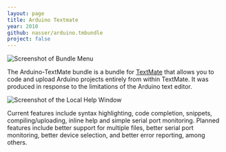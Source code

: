 ```yaml
---
layout: page
title: Arduino Textmate
year: 2010
github: nasser/arduino.tmbundle
project: false
--- 
```


![Screenshot of Bundle Menu][1]

The Arduino-TextMate bundle is a bundle for [TextMate][2] that allows you to code and upload Arduino projects entirely from within TextMate. It was produced in response to the limitations of the Arduino text editor.

![Screenshot of the Local Help Window][3]

Current features include syntax highlighting, code completion, snippets, compiling/uploading, inline help and simple serial port monitoring. Planned features include better support for multiple files, better serial port monitoring, better device selection, and better error reporting, among others.

[1]: http://nas.sr/arduino-tmbundle/menu.png
[2]: http://macromates.com/
[3]: http://nas.sr/arduino-tmbundle/local-help.png